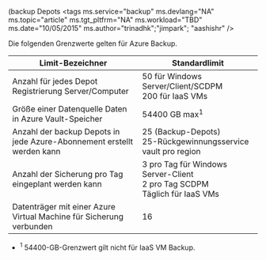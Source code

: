  (backup Depots<properties
   Titel = "Azure Backup limits table"
   Beschreibung = "beschreibt die Systemgrenzen für Azure Backup."
   services="backup"
   documentationCenter="NA"
   authors="Jim-Parker"
   manager="jwhit"
   editor="" />
<tags
   ms.service="backup"
   ms.devlang="NA"
   ms.topic="article"
   ms.tgt_pltfrm="NA"
   ms.workload="TBD"
   ms.date="10/05/2015"
   ms.author="trinadhk";"jimpark"; "aashishr" />


Die folgenden Grenzwerte gelten für Azure Backup.

| Limit-Bezeichner | Standardlimit |
|---|---|
|Anzahl für jedes Depot Registrierung Server/Computer|50 für Windows Server/Client/SCDPM <br/> 200 für IaaS VMs|
|Größe einer Datenquelle Daten in Azure Vault-Speicher|54400 GB max<sup>1</sup>|
|Anzahl der backup Depots in jede Azure-Abonnement erstellt werden kann|25 (Backup-Depots) <br/> 25-Rückgewinnungsservice vault pro region|
|Anzahl der Sicherung pro Tag eingeplant werden kann|3 pro Tag für Windows Server-Client <br/> 2 pro Tag SCDPM <br/> Täglich für IaaS VMs|
|Datenträger mit einer Azure Virtual Machine für Sicherung verbunden|16|

- <sup>1</sup> 54400-GB-Grenzwert gilt nicht für IaaS VM Backup.

